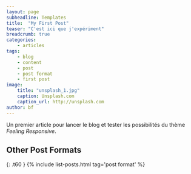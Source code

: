 ```yaml
---
layout: page
subheadline: Templates
title:  "My First Post"
teaser: "C'est ici que j'expériment"
breadcrumb: true
categories:
    - articles
tags:
    - blog
    - content
    - post
    - post format
    - first post
image:
    title: "unsplash_1.jpg"
    caption: Unsplash.com
    caption_url: http://unsplash.com
author: bf
---
```

Un premier article pour lancer le blog et tester les possibilités du thème *Feeling Responsive*.

## Other Post Formats
{: .t60 }
{% include list-posts.html tag='post format' %}


